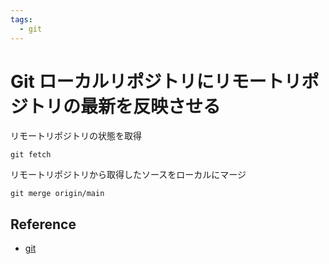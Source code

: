 ```yaml
---
tags:
  - git
---
```


# Git ローカルリポジトリにリモートリポジトリの最新を反映させる

リモートリポジトリの状態を取得

```
git fetch
```

リモートリポジトリから取得したソースをローカルにマージ

```
git merge origin/main
```


## Reference
- [git](https://git-scm.com/docs)
